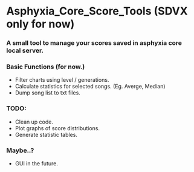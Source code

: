 # Asphyxia_Core_Score_Tools (SDVX only for now)
### A small tool to manage your scores saved in asphyxia core local server.
### Basic Functions (for now.)
- Filter charts using level / generations.
- Calculate statistics for selected songs. (Eg. Averge, Median)
- Dump song list to txt files.

### TODO:
- Clean up code.
- Plot graphs of score distributions.
- Generate statistic tables.

### Maybe..?
- GUI in the future.
